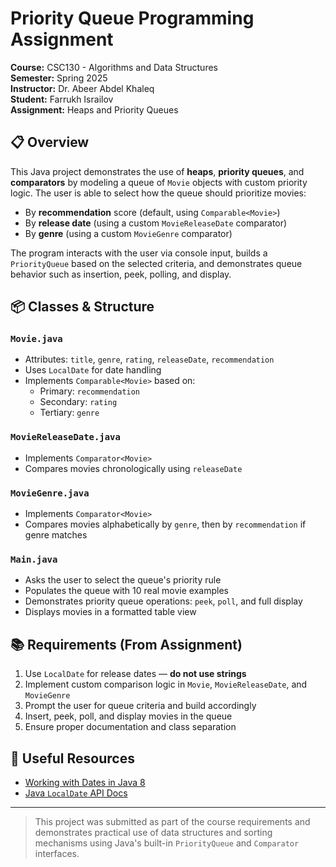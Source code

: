 # Priority Queue Programming Assignment

**Course:** CSC130 - Algorithms and Data Structures  
**Semester:** Spring 2025  
**Instructor:** Dr. Abeer Abdel Khaleq  
**Student:** Farrukh Israilov  
**Assignment:** Heaps and Priority Queues

## 📋 Overview

This Java project demonstrates the use of **heaps**, **priority queues**, and **comparators** by modeling a queue of `Movie` objects with custom priority logic. The user is able to select how the queue should prioritize movies:

- By **recommendation** score (default, using `Comparable<Movie>`)
- By **release date** (using a custom `MovieReleaseDate` comparator)
- By **genre** (using a custom `MovieGenre` comparator)

The program interacts with the user via console input, builds a `PriorityQueue` based on the selected criteria, and demonstrates queue behavior such as insertion, peek, polling, and display.

## 📦 Classes & Structure

### `Movie.java`
- Attributes: `title`, `genre`, `rating`, `releaseDate`, `recommendation`
- Uses `LocalDate` for date handling
- Implements `Comparable<Movie>` based on:
  - Primary: `recommendation`
  - Secondary: `rating`
  - Tertiary: `genre`

### `MovieReleaseDate.java`
- Implements `Comparator<Movie>`
- Compares movies chronologically using `releaseDate`

### `MovieGenre.java`
- Implements `Comparator<Movie>`
- Compares movies alphabetically by `genre`, then by `recommendation` if genre matches

### `Main.java`
- Asks the user to select the queue's priority rule
- Populates the queue with 10 real movie examples
- Demonstrates priority queue operations: `peek`, `poll`, and full display
- Displays movies in a formatted table view

## 📚 Requirements (From Assignment)

1. Use `LocalDate` for release dates — **do not use strings**
2. Implement custom comparison logic in `Movie`, `MovieReleaseDate`, and `MovieGenre`
3. Prompt the user for queue criteria and build accordingly
4. Insert, peek, poll, and display movies in the queue
5. Ensure proper documentation and class separation

## 🔗 Useful Resources

- [Working with Dates in Java 8](https://medium.com/javarevisited/working-with-dates-in-java-8-d04f4b04b4b9)
- [Java `LocalDate` API Docs](https://docs.oracle.com/javase/8/docs/api/index.html?java/time/LocalDate.html)

---

> This project was submitted as part of the course requirements and demonstrates practical use of data structures and sorting mechanisms using Java's built-in `PriorityQueue` and `Comparator` interfaces.